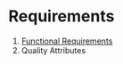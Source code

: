 # Requirements
1. [Functional Requirements](https://github.com/byron1st/my-workshop-doc/tree/master/doc/req.func.md)
2. Quality Attributes
